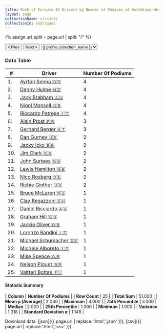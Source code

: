 ```yaml
---
title: Rank of Formula 1® Drivers by Number of Podiums at Autódromo Hermanos Rodríguez
layout: page
collectionName: circuits
collectionId: rodriguez
---
```


{% assign url_split = page.url | split: "/" %}
<div id="collection-navigation">
<button onclick="selector.options[selector.selectedIndex-1].value && (window.location = selector.options[selector.selectedIndex-1].value);">&lt; Prev</button>
<button onclick="selector.options[selector.selectedIndex+1].value && (window.location = selector.options[selector.selectedIndex+1].value);">Next &gt;</button>
<select id="selector" onchange="this.options[this.selectedIndex].value && (window.location = this.options[this.selectedIndex].value);">
  {% for collectionId in site.data[page.collectionName].refs %}
    {% if collectionId == page.collectionId %}
      {% assign selected = "selected" %}
    {% else %}
      {% assign selected = "" %}
    {% endif %}
    {% assign profile = site.data[page.collectionName][collectionId].profile %}
    <option value="/f1/{{ page.collectionName }}/{{ collectionId }}/{{ url_split[4] }}" {{ selected }}>{{ profile.collection_name }}</option>
  {% endfor %}
</select>
</div>

<canvas id="chart" width="400" height="180"></canvas>
<script>
var data = {
    "datasets": [
        {
            "backgroundColor": [
                "#9C8E8D",
                "#9C8E8D",
                "#9C8E8D",
                "#9C8E8D",
                "#9C8E8D",
                "#9C8E8D",
                "#9C8E8D",
                "#9C8E8D",
                "#9C8E8D",
                "#9C8E8D",
                "#9C8E8D",
                "#9C8E8D",
                "#9C8E8D",
                "#9C8E8D",
                "#9C8E8D",
                "#9C8E8D",
                "#9C8E8D",
                "#9C8E8D",
                "#9C8E8D",
                "#9C8E8D",
                "#9C8E8D",
                "#9C8E8D",
                "#9C8E8D",
                "#9C8E8D",
                "#9C8E8D"
            ],
            "borderColor": [
                "#1D181E",
                "#1D181E",
                "#1D181E",
                "#1D181E",
                "#1D181E",
                "#1D181E",
                "#1D181E",
                "#1D181E",
                "#1D181E",
                "#1D181E",
                "#1D181E",
                "#1D181E",
                "#1D181E",
                "#1D181E",
                "#1D181E",
                "#1D181E",
                "#1D181E",
                "#1D181E",
                "#1D181E",
                "#1D181E",
                "#1D181E",
                "#1D181E",
                "#1D181E",
                "#1D181E",
                "#1D181E"
            ],
            "borderWidth": 1,
            "data": [
                4.0,
                4.0,
                4.0,
                4.0,
                4.0,
                3.0,
                3.0,
                2.0,
                2.0,
                2.0,
                2.0,
                2.0,
                2.0,
                2.0,
                1.0,
                1.0,
                1.0,
                1.0,
                1.0,
                1.0,
                1.0,
                1.0,
                1.0,
                1.0,
                1.0
            ],
            "label": "Number Of Podiums"
        }
    ],
    "labels": [
        "Ayrton Senna",
        "Denny Hulme",
        "Jack Brabham",
        "Nigel Mansell",
        "Riccardo Patrese",
        "Alain Prost",
        "Gerhard Berger",
        "Dan Gurney",
        "Jacky Ickx",
        "Jim Clark",
        "John Surtees",
        "Lewis Hamilton",
        "Nico Rosberg",
        "Richie Ginther",
        "Bruce McLaren",
        "Clay Regazzoni",
        "Daniel Ricciardo",
        "Graham Hill",
        "Jackie Oliver",
        "Lorenzo Bandini",
        "Michael Schumacher",
        "Michele Alboreto",
        "Mike Spence",
        "Nelson Piquet",
        "Valtteri Bottas"
    ]
};
var options = {
  legend: {
    display: false
  },
  scales: {
    xAxes: [{
      ticks: {
        beginAtZero: true,
        maxRotation: 180,
        display: window.innerWidth > 800
      }
    }],
    yAxes: [{
      ticks: {
        beginAtZero: true
      }
    }]
  },
  onResize: function(chart, size) {
    chart.options.scales.xAxes[0].ticks.display = size.width > 800;
  }
};
var chart = new Chart("chart", {
    data: data,
    type: 'bar',
    options: options
});
</script>



### Data Table

| # | Driver | Number Of Podiums |
|--|--|--|
| 1. | [Ayrton Senna 🇧🇷](/f1/drivers/senna) | 4 |
| 2. | [Denny Hulme 🇳🇿](/f1/drivers/hulme) | 4 |
| 3. | [Jack Brabham 🇦🇺](/f1/drivers/jack_brabham) | 4 |
| 4. | [Nigel Mansell 🇬🇧](/f1/drivers/mansell) | 4 |
| 5. | [Riccardo Patrese 🇮🇹](/f1/drivers/patrese) | 4 |
| 6. | [Alain Prost 🇫🇷](/f1/drivers/prost) | 3 |
| 7. | [Gerhard Berger 🇦🇹](/f1/drivers/berger) | 3 |
| 8. | [Dan Gurney 🇺🇸](/f1/drivers/gurney) | 2 |
| 9. | [Jacky Ickx 🇧🇪](/f1/drivers/ickx) | 2 |
| 10. | [Jim Clark 🇬🇧](/f1/drivers/clark) | 2 |
| 11. | [John Surtees 🇬🇧](/f1/drivers/surtees) | 2 |
| 12. | [Lewis Hamilton 🇬🇧](/f1/drivers/hamilton) | 2 |
| 13. | [Nico Rosberg 🇩🇪](/f1/drivers/rosberg) | 2 |
| 14. | [Richie Ginther 🇺🇸](/f1/drivers/ginther) | 2 |
| 15. | [Bruce McLaren 🇳🇿](/f1/drivers/mclaren) | 1 |
| 16. | [Clay Regazzoni 🇨🇭](/f1/drivers/regazzoni) | 1 |
| 17. | [Daniel Ricciardo 🇦🇺](/f1/drivers/ricciardo) | 1 |
| 18. | [Graham Hill 🇬🇧](/f1/drivers/hill) | 1 |
| 19. | [Jackie Oliver 🇬🇧](/f1/drivers/oliver) | 1 |
| 20. | [Lorenzo Bandini 🇮🇹](/f1/drivers/bandini) | 1 |
| 21. | [Michael Schumacher 🇩🇪](/f1/drivers/michael_schumacher) | 1 |
| 22. | [Michele Alboreto 🇮🇹](/f1/drivers/alboreto) | 1 |
| 23. | [Mike Spence 🇬🇧](/f1/drivers/spence) | 1 |
| 24. | [Nelson Piquet 🇧🇷](/f1/drivers/piquet) | 1 |
| 25. | [Valtteri Bottas 🇫🇮](/f1/drivers/bottas) | 1 |

#### Statistic Summary

| **Column** | **Number Of Podiums** |
| **Row Count** | 25 |
| **Total Sum** | 51.000 |
| **Mean μ (Average)** | 2.040 |
| **Maximum** | 4.000 |
| **75th Percentile** | 3.000 |
| **Median** | 2.000 |
| **25th Percentile** | 1.000 |
| **Minimum** | 1.000 |
| **Variance** | 1.318 |
| **Standard Deviation σ** | 1.148 |

Download data: [json]({{ page.url | replace:'.html','.json' }}), [csv]({{ page.url | replace:'.html','.csv' }})
